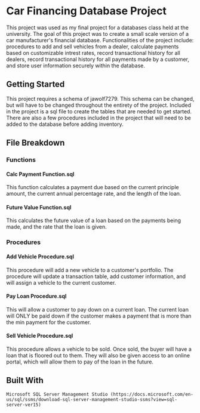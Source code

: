 # Car Financing Database Project

This project was used as my final project for a databases class held at the university. The goal of this project was to create a small scale version of a car manufacturer's financial database. Functionalities of the project include: procedures to add and sell vehicles from a dealer, calculate payments based on customizable intrest rates, record transactional history for all dealers, record transactional history for all payments made by a customer, and store user information securely within the database. 

## Getting Started

This project requires a schema of jawolf7279. This schema can be changed, but will have to be changed throughout the entirety of the project. Included in the project is a sql file to create the tables that are needed to get started. There are also a few procedures included in the project that will need to be added to the database before adding inventory.


## File Breakdown

### Functions

#### Calc Payment Function.sql
This function calculates a payment due based on the current principle amount, the current annual percentage rate, and the length of the loan.

#### Future Value Function.sql
This calculates the future value of a loan based on the payments being made, and the rate that the loan is given.

### Procedures
 
#### Add Vehicle Procedure.sql
This procedure will add a new vehicle to a customer's portfolio. The procedure will update a transaction table, add customer information, and will assign a vehicle to the current customer.

#### Pay Loan Procedure.sql 
This will allow a customer to pay down on a current loan. The current loan will ONLY be paid down if the customer makes a payment that is more than the min payment for the customer. 

#### Sell Vehicle Procedure.sql 
This procedure allows a vehicle to be sold. Once sold, the buyer will have a loan that is floored out to them. They will also be given access to an online portal, which will allow them to pay of the loan in the future.

## Built With

```
Microsoft SQL Server Management Studio (https://docs.microsoft.com/en-us/sql/ssms/download-sql-server-management-studio-ssms?view=sql-server-ver15)
```
